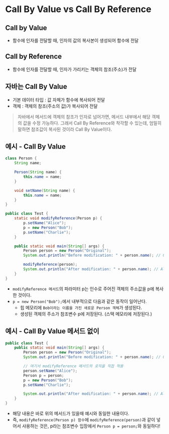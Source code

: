 # Call By Value vs Call By Reference

## Call by Value

- 함수에 인자를 전달할 때, 인자의 값의 복사본이 생성되어 함수에 전달

## Call by Reference

- 함수에 인자를 전달할 때, 인자가 가리키는 객체의 참조(주소)가 전달

## 자바는 Call By Value

- 기본 데이터 타입 : 값 자체가 함수에 복사되어 전달
- 객체 : 객체의 참조(주소의 값)가 복사되어 전달

> 자바에서 메서드에 객체의 참조가 인자로 넘어가면, 메서드 내부에서 해당 객체의 값을 수정 가능하다. 그래서 Call By Reference와 착각할 수 있는데, 엄밀히 말하면 참조값이 복사된 것이라 Call By Value이다.

## 예시 - Call By Value

```java
class Person {
    String name;

    Person(String name) {
        this.name = name;
    }

    void setName(String name) {
        this.name = name;
    }
}

public class Test {
    static void modifyReference(Person p) {
        p.setName("Alice");
        p = new Person("Bob");
        p.setName("Charlie");
    }

    public static void main(String[] args) {
        Person person = new Person("Original");
        System.out.println("Before modification: " + person.name); // Original

        modifyReference(person);
        System.out.println("After modification: " + person.name); // Alice
    }
}
```

- `modifyReference 메서드`의 파라미터 p는 인수로 주어진 객체의 주소값을 p에 복사한 것이다.
- `p = new Person("Bob");`에서 내부적으로 다음과 같은 동작이 일어난다.
  - 힙 메모리에 `Bob이라는 이름을 가진 새로운 Person 객체`가 생성된다.
  - 생성된 객체의 주소가 참조변수 p에 저장된다. (스택 메모리에 저장된다.)

## 예시 - Call By Value 메서드 없이

```java
public class Test {
    public static void main(String[] args) {
        Person person = new Person("Original");
        System.out.println("Before modification: " + person.name); // Original

        // 여기서 modifyReference 메서드의 로직을 직접 적용
        person.setName("Alice");
        Person p = person;
        p = new Person("Bob");
        p.setName("Charlie");

        System.out.println("After modification: " + person.name); // Alice
    }
}
```

- 해당 내용은 바로 위의 메서드가 있을때 예시와 동일한 내용이다.
- 즉, `modifyReference(Person p) 함수`에
  `modifyReference(person)`과 같이 넣어서 사용하는 것은, p라는 참조변수 입장에서 `Person p = person;`와 동일하다!
